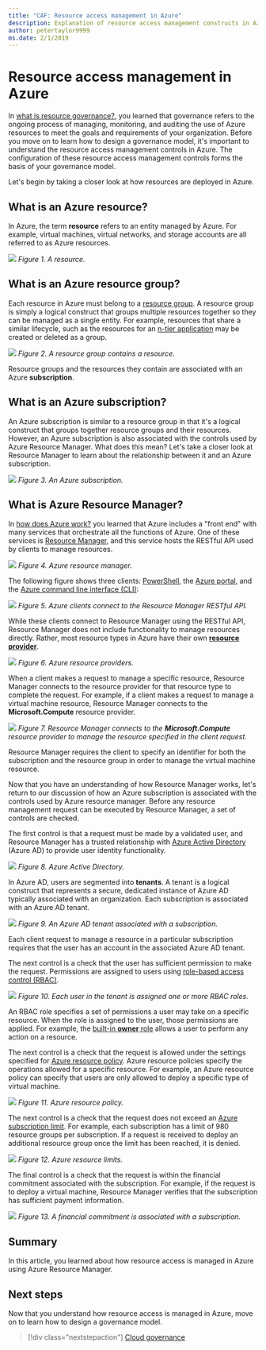```yaml
---
title: "CAF: Resource access management in Azure"
description: Explanation of resource access management constructs in Azure - Azure Resource Manager, subscriptions, resource groups, and resources.
author: petertaylor9999
ms.date: 2/1/2019
---
```


# Resource access management in Azure

In [what is resource governance?](what-is-governance.md), you learned that governance refers to the ongoing process of managing, monitoring, and auditing the use of Azure resources to meet the goals and requirements of your organization. Before you move on to learn how to design a governance model, it's important to understand the resource access management controls in Azure. The configuration of these resource access management controls forms the basis of your governance model.

Let's begin by taking a closer look at how resources are deployed in Azure.

<!-- markdownlint-disable MD026 -->

## What is an Azure resource?

In Azure, the term **resource** refers to an entity managed by Azure. For example, virtual machines, virtual networks, and storage accounts are all referred to as Azure resources.

![](../_images/governance-1-9.png)
*Figure 1. A resource.*

## What is an Azure resource group?

Each resource in Azure must belong to a [resource group](/azure/azure-resource-manager/resource-group-overview#resource-groups). A resource group is simply a logical construct that groups multiple resources together so they can be managed as a single entity. For example, resources that share a similar lifecycle, such as the resources for an [n-tier application](/azure/architecture/guide/architecture-styles/n-tier) may be created or deleted as a group.

![](../_images/governance-1-10.png)
*Figure 2. A resource group contains a resource.*

Resource groups and the resources they contain are associated with an Azure **subscription**.

## What is an Azure subscription?

An Azure subscription is similar to a resource group in that it's a logical construct that groups together resource groups and their resources. However, an Azure subscription is also associated with the controls used by Azure Resource Manager. What does this mean? Let's take a closer look at Resource Manager to learn about the relationship between it and an Azure subscription.

![](../_images/governance-1-11.png)
*Figure 3. An Azure subscription.*

## What is Azure Resource Manager?

In [how does Azure work?](what-is-azure.md) you learned that Azure includes a "front end" with many services that orchestrate all the functions of Azure. One of these services is [Resource Manager](/azure/azure-resource-manager/), and this service hosts the RESTful API used by clients to manage resources.

![](../_images/governance-1-12.png)
*Figure 4. Azure resource manager.*

The following figure shows three clients: [PowerShell](/powershell/azure/overview), the [Azure portal](https://portal.azure.com), and the [Azure command line interface (CLI)](/cli/azure):

![](../_images/governance-1-13.png)
*Figure 5. Azure clients connect to the Resource Manager RESTful API.*

While these clients connect to Resource Manager using the RESTful API, Resource Manager does not include functionality to manage resources directly. Rather, most resource types in Azure have their own [**resource provider**](/azure/azure-resource-manager/resource-group-overview#terminology).

![](../_images/governance-1-14.png)
*Figure 6. Azure resource providers.*

When a client makes a request to manage a specific resource, Resource Manager connects to the resource provider for that resource type to complete the request. For example, if a client makes a request to manage a virtual machine resource, Resource Manager connects to the **Microsoft.Compute** resource provider.

![](../_images/governance-1-15.png)
*Figure 7. Resource Manager connects to the **Microsoft.Compute** resource provider to manage the resource specified in the client request.*

Resource Manager requires the client to specify an identifier for both the subscription and the resource group in order to manage the virtual machine resource.

Now that you have an understanding of how Resource Manager works, let's return to our discussion of how an Azure subscription is associated with the controls used by Azure resource manager. Before any resource management request can be executed by Resource Manager, a set of controls are checked.

The first control is that a request must be made by a validated user, and Resource Manager has a trusted relationship with [Azure Active Directory](/azure/active-directory/) (Azure AD) to provide user identity functionality.

![](../_images/governance-1-16.png)
*Figure 8. Azure Active Directory.*

In Azure AD, users are segmented into **tenants**. A tenant is a logical construct that represents a secure, dedicated instance of Azure AD typically associated with an organization. Each subscription is associated with an Azure AD tenant.

![](../_images/governance-1-17.png)
*Figure 9. An Azure AD tenant associated with a subscription.*

Each client request to manage a resource in a particular subscription requires that the user has an account in the associated Azure AD tenant.

The next control is a check that the user has sufficient permission to make the request. Permissions are assigned to users using [role-based access control (RBAC)](/azure/role-based-access-control/).

![](../_images/governance-1-18.png)
*Figure 10. Each user in the tenant is assigned one or more RBAC roles.*

An RBAC role specifies a set of permissions a user may take on a specific resource. When the role is assigned to the user, those permissions are applied. For example, the [built-in **owner** role](/azure/role-based-access-control/built-in-roles#owner) allows a user to perform any action on a resource.

The next control is a check that the request is allowed under the settings specified for [Azure resource policy](/azure/governance/policy/). Azure resource policies specify the operations allowed for a specific resource. For example, an Azure resource policy can specify that users are only allowed to deploy a specific type of virtual machine.

![](../_images/governance-1-19.png)
*Figure 11. Azure resource policy.*

The next control is a check that the request does not exceed an [Azure subscription limit](/azure/azure-subscription-service-limits). For example, each subscription has a limit of 980 resource groups per subscription. If a request is received to deploy an additional resource group once the limit has been reached, it is denied.

![](../_images/governance-1-20.png)
*Figure 12. Azure resource limits.*

The final control is a check that the request is within the financial commitment associated with the subscription. For example, if the request is to deploy a virtual machine, Resource Manager verifies that the subscription has sufficient payment information.

![](../_images/governance-1-21.png)
*Figure 13. A financial commitment is associated with a subscription.*

## Summary

In this article, you learned about how resource access is managed in Azure using Azure Resource Manager.

## Next steps

Now that you understand how resource access is managed in Azure, move on to learn how to design a governance model.

> [!div class="nextstepaction"]
> [Cloud governance](../governance/overview.md)

<!-- markdownlint-enable MD026 -->
